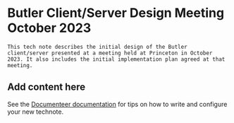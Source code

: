 # Butler Client/Server Design Meeting October 2023

```{abstract}
This tech note describes the initial design of the Butler client/server presented at a meeting held at Princeton in October 2023. It also includes the initial implementation plan agreed at that meeting.
```

## Add content here

See the [Documenteer documentation](https://documenteer.lsst.io/technotes/index.html) for tips on how to write and configure your new technote.
